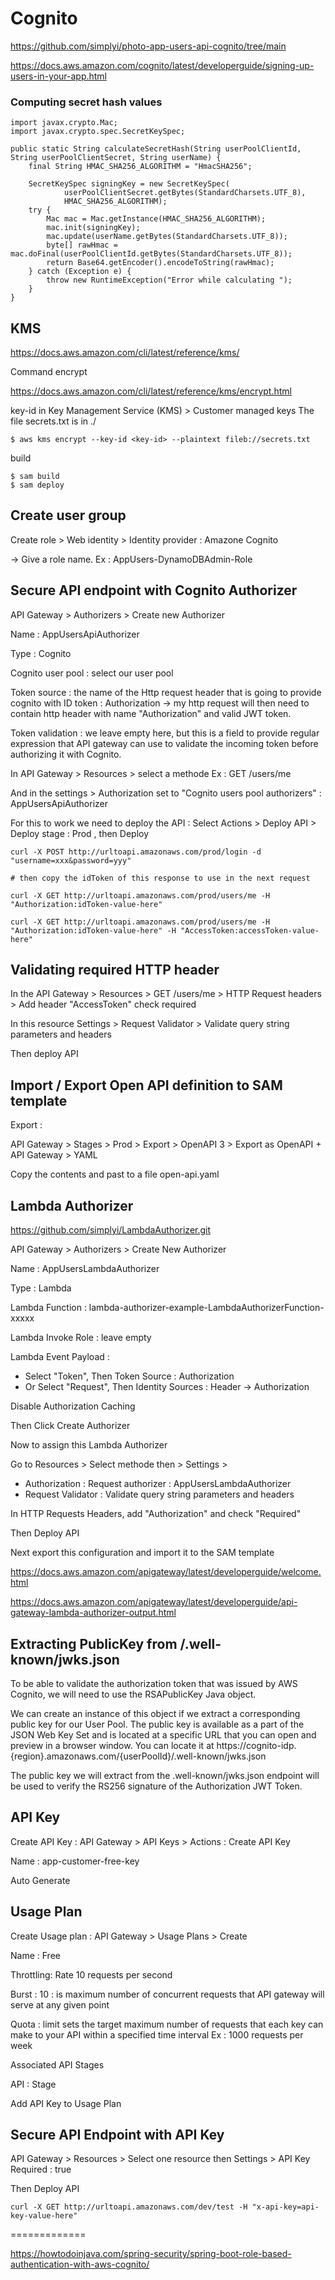 # Cognito

https://github.com/simplyi/photo-app-users-api-cognito/tree/main


https://docs.aws.amazon.com/cognito/latest/developerguide/signing-up-users-in-your-app.html

### Computing secret hash values

````
import javax.crypto.Mac;
import javax.crypto.spec.SecretKeySpec;
 
public static String calculateSecretHash(String userPoolClientId, String userPoolClientSecret, String userName) {
    final String HMAC_SHA256_ALGORITHM = "HmacSHA256";
    
    SecretKeySpec signingKey = new SecretKeySpec(
            userPoolClientSecret.getBytes(StandardCharsets.UTF_8),
            HMAC_SHA256_ALGORITHM);
    try {
        Mac mac = Mac.getInstance(HMAC_SHA256_ALGORITHM);
        mac.init(signingKey);
        mac.update(userName.getBytes(StandardCharsets.UTF_8));
        byte[] rawHmac = mac.doFinal(userPoolClientId.getBytes(StandardCharsets.UTF_8));
        return Base64.getEncoder().encodeToString(rawHmac);
    } catch (Exception e) {
        throw new RuntimeException("Error while calculating ");
    }
}
````

## KMS

https://docs.aws.amazon.com/cli/latest/reference/kms/

Command encrypt

https://docs.aws.amazon.com/cli/latest/reference/kms/encrypt.html

key-id in Key Management Service (KMS) > Customer managed keys
The file secrets.txt is in ./
````
$ aws kms encrypt --key-id <key-id> --plaintext fileb://secrets.txt
````

build
````
$ sam build
$ sam deploy
````


## Create user group

Create role > Web identity > Identity provider : Amazone Cognito

-> Give a role name. Ex : AppUsers-DynamoDBAdmin-Role

## Secure API endpoint with Cognito Authorizer

API Gateway > Authorizers > Create new Authorizer

Name : AppUsersApiAuthorizer

Type : Cognito

Cognito user pool : select our user pool

Token source : the name of the Http request header that is going to provide 
cognito with ID token : Authorization -> my http request will then need to contain
http header with name "Authorization" and valid JWT token.


Token validation : we leave empty here, but this is a field to provide regular
expression that API gateway can use to validate the incoming token before authorizing
it with Cognito.

In API Gateway > Resources > select a methode Ex : GET /users/me

And in the settings > Authorization set to "Cognito users pool authorizers" : AppUsersApiAuthorizer

For this to work we need to deploy the API : Select Actions > Deploy API > Deploy stage : Prod , then Deploy

````
curl -X POST http://urltoapi.amazonaws.com/prod/login -d "username=xxx&password=yyy"

# then copy the idToken of this response to use in the next request
 
curl -X GET http://urltoapi.amazonaws.com/prod/users/me -H "Authorization:idToken-value-here"

curl -X GET http://urltoapi.amazonaws.com/prod/users/me -H "Authorization:idToken-value-here" -H "AccessToken:accessToken-value-here"
````

## Validating required HTTP header

In the API Gateway > Resources > GET /users/me > HTTP Request headers > Add header "AccessToken" check required

In this resource Settings > Request Validator > Validate query string parameters and headers

Then deploy API


## Import / Export Open API definition to SAM template

Export :

API Gateway > Stages > Prod > Export > OpenAPI 3 > Export as OpenAPI + API Gateway > YAML

Copy the contents and past to a file open-api.yaml


## Lambda Authorizer

https://github.com/simplyi/LambdaAuthorizer.git

API Gateway > Authorizers > Create New Authorizer

Name : AppUsersLambdaAuthorizer
    
Type : Lambda

Lambda Function : lambda-authorizer-example-LambdaAuthorizerFunction-xxxxx

Lambda Invoke Role : leave empty

Lambda Event Payload : 
- Select "Token", Then Token Source : Authorization
- Or Select "Request", Then Identity Sources : Header -> Authorization

Disable Authorization Caching

Then Click Create Authorizer


Now to assign this Lambda Authorizer

Go to Resources > Select methode then > Settings > 
- Authorization : Request authorizer : AppUsersLambdaAuthorizer
- Request Validator : Validate query string parameters and headers

In HTTP Requests Headers, add "Authorization" and check "Required"

Then Deploy API

Next export this configuration and import it to the SAM template

https://docs.aws.amazon.com/apigateway/latest/developerguide/welcome.html

https://docs.aws.amazon.com/apigateway/latest/developerguide/api-gateway-lambda-authorizer-output.html


## Extracting PublicKey from /.well-known/jwks.json

To be able to validate the authorization token that was issued by AWS Cognito, we will need to use the RSAPublicKey Java object.

We can create an instance of this object if we extract a corresponding public key for our User Pool. The public key is available as a part of the JSON Web Key Set and is located at a specific URL that you can open and preview in a browser window. You can locate it at https://cognito-idp.{region}.amazonaws.com/{userPoolId}/.well-known/jwks.json

The public key we will extract from the .well-known/jwks.json endpoint will be used to verify the RS256 signature of the Authorization JWT Token.


## API Key

Create API Key :
API Gateway > API Keys > Actions : Create API Key

Name : app-customer-free-key

Auto Generate

## Usage Plan

Create Usage plan :
API Gateway > Usage Plans > Create

Name : Free

Throttling:
Rate 10 requests per second

Burst : 10 : is maximum number of concurrent requests that API gateway will serve at any given point

Quota : limit sets the target maximum number of requests that each key can make to your API within a specified time interval
Ex : 1000 requests per week

Associated API Stages

API : Stage

Add API Key to Usage Plan


## Secure API Endpoint with API Key

API Gateway > Resources > Select one resource then Settings > API Key Required : true

Then Deploy API

````
curl -X GET http://urltoapi.amazonaws.com/dev/test -H "x-api-key=api-key-value-here"
````



=============

https://howtodoinjava.com/spring-security/spring-boot-role-based-authentication-with-aws-cognito/



